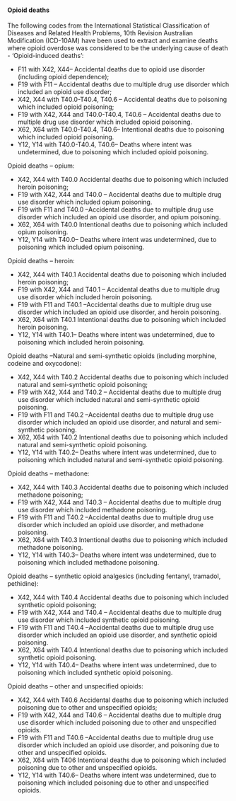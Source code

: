 #### Opioid deaths

The following codes from the International Statistical Classification of Diseases and Related Health Problems, 10th Revision Australian Modification (ICD-10AM) have been used to extract and examine deaths where opioid overdose was considered to be the underlying cause of death -  ‘Opioid-induced deaths’:

-	F11 with X42, X44– Accidental deaths due to opioid use disorder (including opioid dependence);
-	F19 with F11 – Accidental deaths due to multiple drug use disorder which included an opioid use disorder;
-	X42, X44 with T40.0-T40.4, T40.6 – Accidental deaths due to poisoning which included opioid poisoning;
-	F19 with X42, X44 and T40.0-T40.4, T40.6 – Accidental deaths due to multiple drug use disorder which included opioid poisoning.
-	X62, X64 with T40.0-T40.4, T40.6– Intentional deaths due to poisoning which included opioid poisoning.
-	Y12, Y14 with T40.0-T40.4, T40.6– Deaths where intent was undetermined, due to poisoning which included opioid poisoning.

Opioid deaths – opium:

-	X42, X44 with T40.0 Accidental deaths due to poisoning which included heroin poisoning;
-	F19 with X42, X44 and T40.0 – Accidental deaths due to multiple drug use disorder which included opium poisoning.
-	F19 with F11 and T40.0 –Accidental deaths due to multiple drug use disorder which included an opioid use disorder, and opium poisoning.
-	X62, X64 with T40.0 Intentional deaths due to poisoning which included opium poisoning.
-	Y12, Y14 with T40.0– Deaths where intent was undetermined, due to poisoning which included opium poisoning.


Opioid deaths – heroin:

-	X42, X44 with T40.1 Accidental deaths due to poisoning which included heroin poisoning;
-	F19 with X42, X44 and T40.1 – Accidental deaths due to multiple drug use disorder which included heroin poisoning.
-	F19 with F11 and T40.1 –Accidental deaths due to multiple drug use disorder which included an opioid use disorder, and heroin poisoning.
-	X62, X64 with T40.1 Intentional deaths due to poisoning which included heroin poisoning.
-	Y12, Y14 with T40.1– Deaths where intent was undetermined, due to poisoning which included heroin poisoning.

Opioid deaths –Natural and semi-synthetic opioids (including morphine, codeine and oxycodone):

-	X42, X44 with T40.2 Accidental deaths due to poisoning which included natural and semi-synthetic opioid poisoning;
-	F19 with X42, X44 and T40.2 – Accidental deaths due to multiple drug use disorder which included natural and semi-synthetic opioid poisoning.
-	F19 with F11 and T40.2 –Accidental deaths due to multiple drug use disorder which included an opioid use disorder, and natural and semi-synthetic poisoning.
-	X62, X64 with T40.2 Intentional deaths due to poisoning which included natural and semi-synthetic opioid poisoning.
-	Y12, Y14 with T40.2– Deaths where intent was undetermined, due to poisoning which included natural and semi-synthetic opioid poisoning.


Opioid deaths – methadone:

-	X42, X44 with T40.3 Accidental deaths due to poisoning which included methadone poisoning;
-	F19 with X42, X44 and T40.3 – Accidental deaths due to multiple drug use disorder which included methadone poisoning.
-	F19 with F11 and T40.2 –Accidental deaths due to multiple drug use disorder which included an opioid use disorder, and methadone poisoning.
-	X62, X64 with T40.3 Intentional deaths due to poisoning which included methadone poisoning.
-	Y12, Y14 with T40.3– Deaths where intent was undetermined, due to poisoning which included methadone poisoning.

Opioid deaths – synthetic opioid analgesics (including fentanyl, tramadol, pethidine):

-	X42, X44 with T40.4 Accidental deaths due to poisoning which included synthetic opioid poisoning;
-	F19 with X42, X44 and T40.4 – Accidental deaths due to multiple drug use disorder which included synthetic opioid poisoning.
-	F19 with F11 and T40.4 –Accidental deaths due to multiple drug use disorder which included an opioid use disorder, and synthetic opioid poisoning.
-	X62, X64 with T40.4 Intentional deaths due to poisoning which included synthetic opioid poisoning.
-	Y12, Y14 with T40.4– Deaths where intent was undetermined, due to poisoning which included synthetic opioid poisoning.

Opioid deaths – other and unspecified opioids:

-	X42, X44 with T40.6 Accidental deaths due to poisoning which included poisoning due to other and unspecified opioids;
-	F19 with X42, X44 and T40.6 – Accidental deaths due to multiple drug use disorder which included poisoning due to other and unspecified opioids.
-	F19 with F11 and T40.6 –Accidental deaths due to multiple drug use disorder which included an opioid use disorder, and poisoning due to other and unspecified opioids.
-	X62, X64 with T406 Intentional deaths due to poisoning which included poisoning due to other and unspecified opioids.
-	Y12, Y14 with T40.6– Deaths where intent was undetermined, due to poisoning which included poisoning due to other and unspecified opioids.
